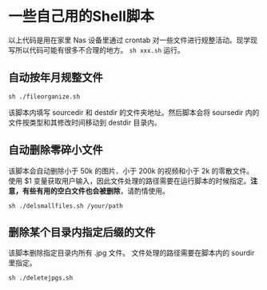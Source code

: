 # 一些自己用的Shell脚本
以上代码是用在家里 Nas 设备里通过 crontab 对一些文件进行规整活动。现学现写所以代码可能有很多不合理的地方。
`sh xxx.sh` 运行。
## 自动按年月规整文件
```shell
sh ./fileorganize.sh
```
该脚本内填写 sourcedir 和 destdir 的文件夹地址。然后脚本会将 soursedir 内的文件按类型和其修改时间移动到 destdir 目录内。
## 自动删除零碎小文件
该脚本会自动删除小于 50k 的图片、小于 200k 的视频和小于 2k 的零散文件。使用 $1 变量获取用户输入，因此文件处理的路径需要在运行脚本的时候指定。**注意，有些有用的空白文件也会被删除**，请酌情使用。
```shell
sh ./delsmallfiles.sh /your/path
```
## 删除某个目录内指定后缀的文件
该脚本删除指定目录内所有 .jpg 文件。
文件处理的路径需要在脚本内的 sourdir 里指定。
```shell
sh ./deletejpgs.sh
````
